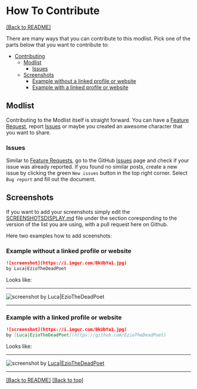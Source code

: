 # How To Contribute

[[Back to README]](/README.md)

There are many ways that you can contribute to this modlist. Pick one of the parts below that you want to contribute to:

- [Contributing](#contributing)
  - [Modlist](#modlist)
    - [Issues](#issues)
  - [Screenshots](#screenshots)
    - [Example without a linked profile or website](#example-without-a-linked-profile-or-website)
    - [Example with a linked profile or website](#example-with-a-linked-profile-or-website)

## Modlist

Contributing to the Modlist itself is straight forward. You can have a [Feature Request](#feature-requests), report [Issues](#issues) or maybe you created an awesome character that you want to share.

### Issues

Similar to [Feature Requests](#feature-requests), go to the GitHub [Issues](https://github.com/EzioTheDeadPoet/Tales-from-Skyrims-Holds/issues) page and check if your issue was already reported. If you found no similar posts, create a new issue by clicking the green `New issues` button in the top right corner. Select `Bug report` and fill out the document.

## Screenshots

If you want to add your screenshots simply edit the [SCREENSHOTSDISPLAY.md](https://github.com/EzioTheDeadPoet/Tales-from-Skyrims-Holds/blob/masterSCREENSHOTSDISPLAY.md) file under the section coresponding to the version of the list you are using, with a pull request here on Github.

Here two examples how to add sceenshots:

### Example without a linked profile or website

```md
![screenshot](https://i.imgur.com/BkUbYa1.jpg)
by Luca|EzioTheDeadPoet
```

Looks like:

***

![screenshot](https://i.imgur.com/BkUbYa1.jpg)
by Luca|EzioTheDeadPoet

***

### Example with a linked profile or website

```md
![screenshot](https://i.imgur.com/BkUbYa1.jpg)
by [Luca|EzioTheDeadPoet](https://github.com/EzioTheDeadPoet)
```

Looks like:

***

![screenshot](https://i.imgur.com/BkUbYa1.jpg)
by [Luca|EzioTheDeadPoet](https://github.com/EzioTheDeadPoet)

***

[[Back to README]](/README.md) [[Back to top]](#how-to-contribute)
